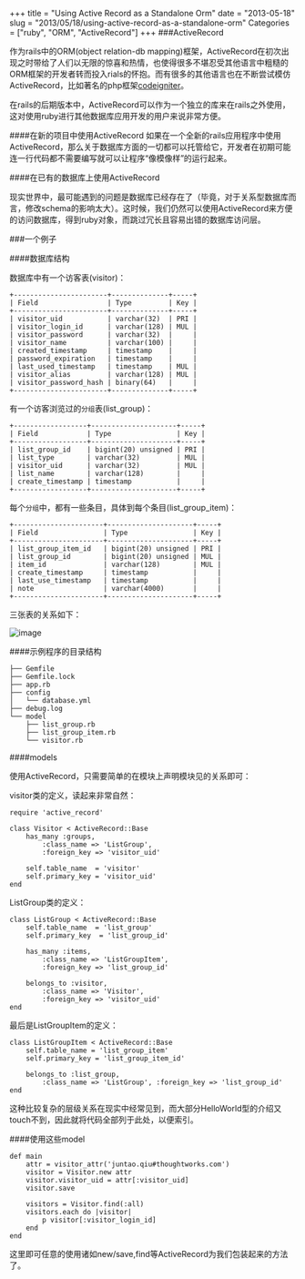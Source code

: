 +++
title = "Using Active Record as a Standalone Orm"
date = "2013-05-18"
slug = "2013/05/18/using-active-record-as-a-standalone-orm"
Categories = ["ruby", "ORM", "ActiveRecord"]
+++
###ActiveRecord

作为rails中的ORM(object relation-db mapping)框架，ActiveRecord在初次出现之时带给了人们以无限的惊喜和热情，也使得很多不堪忍受其他语言中粗糙的ORM框架的开发者转而投入rials的怀抱。而有很多的其他语言也在不断尝试模仿ActiveRecord，比如著名的php框架[codeigniter](http://codeigniter.org.cn/)。

在rails的后期版本中，ActiveRecord可以作为一个独立的库来在rails之外使用，这对使用ruby进行其他数据库应用开发的用户来说非常方便。

####在新的项目中使用ActiveRecord
如果在一个全新的rails应用程序中使用ActiveRecord，那么关于数据库方面的一切都可以托管给它，开发者在初期可能连一行代码都不需要编写就可以让程序“像模像样”的运行起来。

####在已有的数据库上使用ActiveRecord

现实世界中，最可能遇到的问题是数据库已经存在了（毕竟，对于关系型数据库而言，修改schema的影响太大）。这时候，我们仍然可以使用ActiveRecord来方便的访问数据库，得到ruby对象，而跳过冗长且容易出错的数据库访问层。

###一个例子

####数据库结构

数据库中有一个访客表(visitor)：

```
+-----------------------+--------------+-----+
| Field                 | Type         | Key |
+-----------------------+--------------+-----+
| visitor_uid           | varchar(32)  | PRI |
| visitor_login_id      | varchar(128) | MUL |
| visitor_password      | varchar(32)  |     |
| visitor_name          | varchar(100) |     |
| created_timestamp     | timestamp    |     |
| password_expiration   | timestamp    |     |
| last_used_timestamp   | timestamp    | MUL |
| visitor_alias         | varchar(128) | MUL |
| visitor_password_hash | binary(64)   |     |
+-----------------------+--------------+-----+
```

有一个访客浏览过的`分组`表(list_group)：

```
+------------------+---------------------+-----+
| Field            | Type                | Key |
+------------------+---------------------+-----+
| list_group_id    | bigint(20) unsigned | PRI |
| list_type        | varchar(32)         | MUL |
| visitor_uid      | varchar(32)         | MUL |
| list_name        | varchar(128)        |     |
| create_timestamp | timestamp           |     |
+------------------+---------------------+-----+
```

每个`分组`中，都有一些条目，具体到每个条目(list_group_item)：

```
+----------------------+---------------------+-----+
| Field                | Type                | Key |
+----------------------+---------------------+-----+
| list_group_item_id   | bigint(20) unsigned | PRI |
| list_group_id        | bigint(20) unsigned | MUL |
| item_id              | varchar(128)        | MUL |
| create_timestamp     | timestamp           |     |
| last_use_timestamp   | timestamp           |     |
| note                 | varchar(4000)       |     |
+----------------------+---------------------+-----+
```

三张表的关系如下：

![image](http://abruzzi.github.com/images/2013/05/active_record.png)


####示例程序的目录结构

```
├── Gemfile
├── Gemfile.lock
├── app.rb
├── config
│   └── database.yml
├── debug.log
└── model
    ├── list_group.rb
    ├── list_group_item.rb
    └── visitor.rb
```

####models

使用ActiveRecord，只需要简单的在模块上声明模块见的关系即可：

visitor类的定义，读起来非常自然：

```
require 'active_record'

class Visitor < ActiveRecord::Base
    has_many :groups, 
        :class_name => 'ListGroup', 
        :foreign_key => 'visitor_uid'

    self.table_name  = 'visitor'
    self.primary_key = 'visitor_uid'
end
```

ListGroup类的定义：

```
class ListGroup < ActiveRecord::Base
    self.table_name  = 'list_group'
    self.primary_key  = 'list_group_id'

    has_many :items, 
        :class_name => 'ListGroupItem', 
        :foreign_key => 'list_group_id'

    belongs_to :visitor, 
        :class_name => 'Visitor', 
        :foreign_key => 'visitor_uid'
end
```

最后是ListGroupItem的定义：

```
class ListGroupItem < ActiveRecord::Base
    self.table_name = 'list_group_item'
    self.primary_key = 'list_group_item_id'

    belongs_to :list_group, 
        :class_name => 'ListGroup', :foreign_key => 'list_group_id'
end
```

这种比较复杂的层级关系在现实中经常见到，而大部分HelloWorld型的介绍又touch不到，因此就将代码全部列于此处，以便索引。

####使用这些model

```
def main
    attr = visitor_attr('juntao.qiu#thoughtworks.com')
    visitor = Visitor.new attr
    visitor.visitor_uid = attr[:visitor_uid]
    visitor.save

    visitors = Visitor.find(:all)
    visitors.each do |visitor|
        p visitor[:visitor_login_id]
    end
end
```
这里即可任意的使用诸如new/save,find等ActiveRecord为我们包装起来的方法了。
